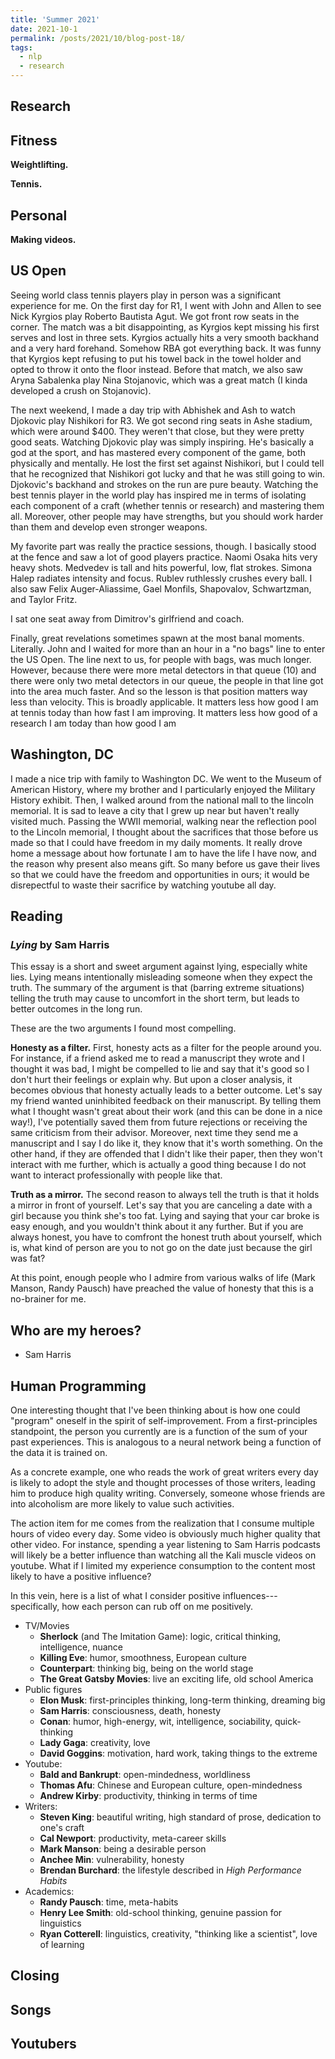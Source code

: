 ```yaml
---
title: 'Summer 2021'
date: 2021-10-1
permalink: /posts/2021/10/blog-post-18/
tags:
  - nlp
  - research
---
```




Research
------


Fitness
------

**Weightlifting.** 

**Tennis.** 


Personal
------

**Making videos.** 

US Open
------

Seeing world class tennis players play in person was a significant experience for me. On the first day for R1, I went with John and Allen to see Nick Kyrgios play Roberto Bautista Agut. We got front row seats in the corner. The match was a bit disappointing, as Kyrgios kept missing his first serves and lost in three sets. Kyrgios actually hits a very smooth backhand and a very hard forehand. Somehow RBA got everything back. It was funny that Kyrgios kept refusing to put his towel back in the towel holder and opted to throw it onto the floor instead. Before that match, we also saw Aryna Sabalenka play Nina Stojanovic, which was a great match (I kinda developed a crush on Stojanovic).  

The next weekend, I made a day trip with Abhishek and Ash to watch Djokovic play Nishikori for R3. We got second ring seats in Ashe stadium, which were around $400. They weren't that close, but they were pretty good seats. Watching Djokovic play was simply inspiring. He's basically a god at the sport, and has mastered every component of the game, both physically and mentally. He lost the first set against Nishikori, but I could tell that he recognized that Nishikori got lucky and that he was still going to win. Djokovic's backhand and strokes on the run are pure beauty. Watching the best tennis player in the world play has inspired me in terms of isolating each component of a craft (whether tennis or research) and mastering them all. Moreover, other people may have strengths, but you should work harder than them and develop even stronger weapons.

My favorite part was really the practice sessions, though. I basically stood at the fence and saw a lot of good players practice. Naomi Osaka hits very heavy shots. Medvedev is tall and hits powerful, low, flat strokes. Simona Halep radiates intensity and focus. Rublev ruthlessly crushes every ball. I also saw Felix Auger-Aliassime, Gael Monfils, Shapovalov, Schwartzman, and Taylor Fritz.

I sat one seat away from Dimitrov's girlfriend and coach. 

Finally, great revelations sometimes spawn at the most banal moments. Literally. John and I waited for more than an hour in a "no bags" line to enter the US Open. The line next to us, for people with bags, was much longer. However, because there were more metal detectors in that queue (10) and there were only two metal detectors in our queue, the people in that line got into the area much faster. And so the lesson is that position matters way less than velocity. This is broadly applicable. It matters less how good I am at tennis today than how fast I am improving. It matters less how good of a research I am today than how good I am

Washington, DC
------
I made a nice trip with family to Washington DC. We went to the Museum of American History, where my brother and I particularly enjoyed the Military History exhibit. Then, I walked around from the national mall to the lincoln memorial. It is sad to leave a city that I grew up near but haven't really visited much. Passing the WWII memorial, walking near the reflection pool to the Lincoln memorial, I thought about the sacrifices that those before us made so that I could have freedom in my daily moments. It really drove home a message about how fortunate I am to have the life I have now, and the reason why present also means gift. So many before us gave their lives so that we could have the freedom and opportunities in ours; it would be disrepectful to waste their sacrifice by watching youtube all day. 

Reading
------

### *Lying* by Sam Harris

This essay is a short and sweet argument against lying, especially white lies. 
Lying means intentionally misleading someone when they expect the truth.
The summary of the argument is that (barring extreme situations) telling the truth may cause to uncomfort in the short term, but leads to better outcomes in the long run.

These are the two arguments I found most compelling.

**Honesty as a filter.**
First, honesty acts as a filter for the people around you.
For instance, if a friend asked me to read a manuscript they wrote and I thought it was bad, I might be compelled to lie and say that it's good so I don't hurt their feelings or explain why. 
But upon a closer analysis, it becomes obvious that honesty actually leads to a better outcome. 
Let's say my friend wanted uninhibited feedback on their manuscript. 
By telling them what I thought wasn't great about their work (and this can be done in a nice way!), I've potentially saved them from future rejections or receiving the same criticism from their advisor.
Moreover, next time they send me a manuscript and I say I do like it, they know that it's worth something.
On the other hand, if they are offended that I didn't like their paper, then they won't interact with me further, which is actually a good thing because I do not want to interact professionally with people like that.

**Truth as a mirror.** 
The second reason to always tell the truth is that it holds a mirror in front of yourself.
Let's say that you are canceling a date with a girl because you think she's too fat. 
Lying and saying that your car broke is easy enough, and you wouldn't think about it any further. 
But if you are always honest, you have to comfront the honest truth about yourself, which is, what kind of person are you to not go on the date just because the girl was fat?

At this point, enough people who I admire from various walks of life (Mark Manson, Randy Pausch) have preached the value of honesty that this is a no-brainer for me.


Who are my heroes?
------
- Sam Harris


Human Programming
------
One interesting thought that I've been thinking about is how one could "program" oneself in the spirit of self-improvement.
From a first-principles standpoint, the person you currently are is a function of the sum of your past experiences.
This is analogous to a neural network being a function of the data it is trained on. 

As a concrete example, one who reads the work of great writers every day is likely to adopt the style and thought processes of those writers, leading him to produce high quality writing. 
Conversely, someone whose friends are into alcoholism are more likely to value such activities. 

The action item for me comes from the realization that I consume multiple hours of video every day. 
Some video is obviously much higher quality that other video.
For instance, spending a year listening to Sam Harris podcasts will likely be a better influence than watching all the Kali muscle videos on youtube. 
What if I limited my experience consumption to the content most likely to have a positive influence? 

In this vein, here is a list of what I consider positive influences---specifically, how each person can rub off on me positively.

- TV/Movies
	- **Sherlock** (and The Imitation Game): logic, critical thinking, intelligence, nuance
	- **Killing Eve**: humor, smoothness, European culture
	- **Counterpart**: thinking big, being on the world stage
	- **The Great Gatsby Movies**: live an exciting life, old school America
- Public figures
	- **Elon Musk**: first-principles thinking, long-term thinking, dreaming big
	- **Sam Harris**: consciousness, death, honesty
	- **Conan**: humor, high-energy, wit, intelligence, sociability, quick-thinking
	- **Lady Gaga**: creativity, love
	- **David Goggins**: motivation, hard work, taking things to the extreme
- Youtube:
	- **Bald and Bankrupt**: open-mindedness, worldliness
	- **Thomas Afu**: Chinese and European culture, open-mindedness
	- **Andrew Kirby**: productivity, thinking in terms of time
- Writers:
	- **Steven King**: beautiful writing, high standard of prose, dedication to one's craft
	- **Cal Newport**: productivity, meta-career skills
	- **Mark Manson**: being a desirable person
	- **Anchee Min**: vulnerability, honesty
	- **Brendan Burchard**: the lifestyle described in *High Performance Habits*
- Academics:
	- **Randy Pausch**: time, meta-habits
	- **Henry Lee Smith**: old-school thinking, genuine passion for linguistics
	- **Ryan Cotterell**: linguistics, creativity, "thinking like a scientist", love of learning


Closing
------



Songs
------


Youtubers
------
